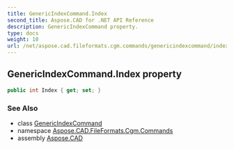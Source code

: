 ```yaml
---
title: GenericIndexCommand.Index
second_title: Aspose.CAD for .NET API Reference
description: GenericIndexCommand property. 
type: docs
weight: 10
url: /net/aspose.cad.fileformats.cgm.commands/genericindexcommand/index/
---
```

## GenericIndexCommand.Index property

```csharp
public int Index { get; set; }
```

### See Also

* class [GenericIndexCommand](../)
* namespace [Aspose.CAD.FileFormats.Cgm.Commands](../../genericindexcommand/)
* assembly [Aspose.CAD](../../../)



